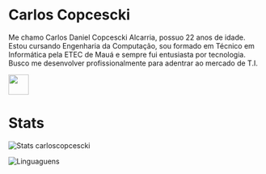 
# Carlos Copcescki

Me chamo Carlos Daniel Copcescki Alcarria, possuo 22 anos de idade. Estou cursando Engenharia da Computação, sou formado em Técnico em Informática pela ETEC de Mauá e sempre fui entusiasta por tecnologia. Busco me desenvolver profissionalmente para adentrar ao mercado de T.I.

<a href="www.linkedin.com/in/carlos-alcarria"><img src="https://cdn.jsdelivr.net/gh/devicons/devicon@latest/icons/linkedin/linkedin-original.svg" width="40" height="40" /></a>

# Stats

![Stats carloscopcescki](https://github-readme-stats.vercel.app/api?username=carloscopcescki&show_icons=true&theme=dark) 

![Linguaguens](https://github-readme-stats.vercel.app/api/top-langs/?username=carloscopcescki&layout=compact&theme=dark)
